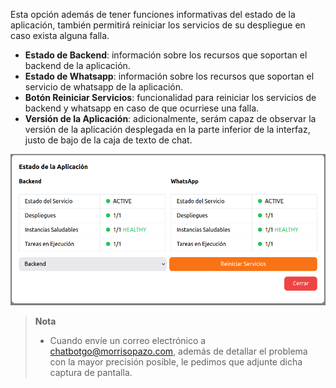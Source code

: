 Esta opción además de tener funciones informativas del estado de la aplicación, también permitirá reiniciar los servicios de su despliegue en caso exista alguna falla.
- **Estado de Backend**: información sobre los recursos que soportan el backend de la aplicación.
- **Estado de Whatsapp**: información sobre los recursos que soportan el servicio de whatsapp de la aplicación.
- **Botón Reiniciar Servicios**: funcionalidad para reiniciar los servicios de backend y whatsapp en caso de que ocurriese una falla.
- **Versión de la Aplicación**: adicionalmente, serám capaz de observar la versión de la aplicación desplegada en la parte inferior de la interfaz, justo de bajo de la caja de texto de chat.

<p align="center">
  <img src="https://github.com/MOX-ANALYTICA/chatbot-go-docs/blob/main/assets/go_status_menu_ESP.png" />
</p>

> **Nota**  
> - Cuando envíe un correo electrónico a chatbotgo@morrisopazo.com, además de detallar el problema con la mayor precisión posible, le pedimos que adjunte dicha captura de pantalla.

